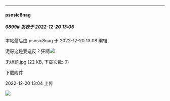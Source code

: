 

*****

####  psnsic8nag  
##### 6899#       发表于 2022-12-20 13:05

 本帖最后由 psnsic8nag 于 2022-12-20 13:08 编辑 

泥哥这是要造反？狂啊<img src="https://static.saraba1st.com/image/smiley/face2017/067.png" referrerpolicy="no-referrer">

无标题.jpg
(22 KB, 下载次数: 0)

下载附件

2022-12-20 13:04 上传

<img src="https://img.saraba1st.com/forum/202212/20/130452k6n9nj58z5fzc6uz.jpg" referrerpolicy="no-referrer">

